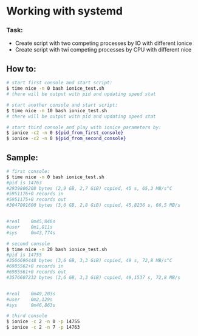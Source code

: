 # Working with systemd

### Task:
- Create script with two competing processes by IO with different ionice
- Create script with twi competing processes by CPU with different nice
## How to:

```bash
# start first console and start script:
$ time nice -n 0 bash ionice_test.sh
# there will be output with pid and updating speed stat

# start another console and start script:
$ time nice -n 10 bash ionice_test.sh
# there will be output with pid and updating speed stat

# start third console and play with ionice parameters by:
$ ionice -c2 -n 0 ${pid_from_first_console}
$ ionice -c2 -n 0 ${pid_from_second_console}

```

## Sample:
```bash
# first console:
$ time nice -n 0 bash ionice_test.sh 
#pid is 14763
#2939806208 bytes (2,9 GB, 2,7 GiB) copied, 45 s, 65,3 MB/s^C
#5951176+0 records in
#5951175+0 records out
#3047001600 bytes (3,0 GB, 2,8 GiB) copied, 45,8236 s, 66,5 MB/s


#real    0m45,846s
#user    0m1,811s
#sys     0m43,774s

# second console
$ time nice -n 20 bash ionice_test.sh 
#pid is 14755
#3566696448 bytes (3,6 GB, 3,3 GiB) copied, 49 s, 72,8 MB/s^C
#6985562+0 records in
#6985561+0 records out
#3576607232 bytes (3,6 GB, 3,3 GiB) copied, 49,1537 s, 72,8 MB/s


#real    0m49,203s
#user    0m2,129s
#sys     0m46,863s

# third console
$ ionice -c 2 -n 0 -p 14755
$ ionice -c 2 -n 7 -p 14763
```
